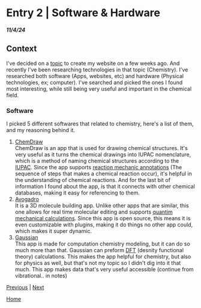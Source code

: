 # Entry 2 | Software & Hardware
##### 11/4/24  
## Context  
I've decided on a [topic](entery01.md) to create my website on a few weeks ago. And recently I've been researching technologies in that topic (Chemistry). I've researched both software (Apps, websites, etc) and hardware (Physical technologies, ex; computer). I've searched and picked the ones I found most interesting, while still being very useful and important in the chemical field.
### Software  
I picked 5 different softwares that related to chemistry, here's a list of them, and my reasoning behind it.  
1. [ChemDraw](https://revvitysignals.com/products/research/chemdraw)  
ChemDraw is an app that is used for drawing chemical structures. It's very useful as it turns the chemical drawings into IUPAC nomenclature, which is a method of naming chemical structures according to the [IUPAC](https://iupac.org/). Since the app supports [reaction mechanic annotations](https://www.khanacademy.org/science/ap-chemistry-beta/x2eef969c74e0d802:kinetics/x2eef969c74e0d802:reaction-mechanisms/a/reaction-mechanisms) (The sequence of steps that makes a chemical reaction occur), it's helpful in the understanding of chemical reactions. And for the last bit of information I found about the app, is that it connects with other chemical databases, making it easy for referencing to them.
2. [Avogadro](https://avogadro.cc/)  
It is a 3D molecule building app. Unlike other apps that are similar, this one allows for real time molecular editing and supports [quantim mechanical calculations](https://www.sciencedirect.com/topics/physics-and-astronomy/quantum-mechanical-calculations#:~:text=Quantum%20mechanical%20calculations%20refer%20to,the%20principles%20of%20quantum%20mechanics.). Since this app is open source, this means it is even customizable with plugins, making it do things no other app could, which makes it super dynamic.
3. [Gaussian](https://gaussian.com/gaussian16/)  
This app is made for computation chemistry modeling, but it can do so much more than that. Gaussian can preform [DFT](https://en.wikipedia.org/wiki/Density_functional_theory) (desnity functional theory) calculations. This makes the app helpful for chemistry, but also for physics as well, but that's not my topic so I didn't dig into it that much. This app makes data that's very useful accessible (continue from vibrational.. in notes)





[Previous](entry01.md) | [Next](entry03.md)

[Home](../README.md)
